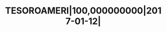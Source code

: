 ---
layout: asset
title: TESOROAMERI|100,000000000|2017-01-12|                       
isin: US912796KC24
---